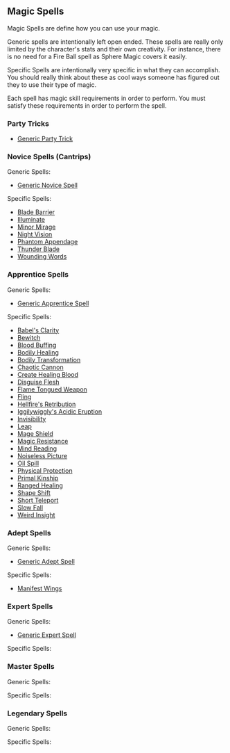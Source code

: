 ## Magic Spells

Magic Spells are define how you can use your magic.

Generic spells are intentionally left open ended. These spells are really only limited by the character's stats and their own creativity. For instance, there is no need for a Fire Ball spell as Sphere Magic covers it easily.

Specific Spells are intentionally very specific in what they can accomplish. You should really think about these as cool ways someone has figured out they to use their type of magic.

Each spell has magic skill requirements in order to perform. You must satisfy these requirements in order to perform the spell.

### Party Tricks

- [Generic Party Trick](Spells/PartyTricks/GenericPartyTrick.md)

### Novice Spells (Cantrips)

Generic Spells:

- [Generic Novice Spell](Spells/Novice/GenericNoviceSpell.md)

Specific Spells:

- [Blade Barrier](Spells/Novice/BladeBarrier.md)
- [Illuminate](Spells/Novice/Illuminate.md)
- [Minor Mirage](Spells/Novice/MinorMirage.md)
- [Night Vision](Spells/Novice/NightVision.md)
- [Phantom Appendage](Spells/Novice/PhantomAppendage.md)
- [Thunder Blade](Spells/Novice/ThunderBlade.md)
- [Wounding Words](Spells/Novice/WoundingWords.md)

### Apprentice Spells

Generic Spells:

- [Generic Apprentice Spell](Spells/Apprentice/GenericApprenticeSpell.md)

Specific Spells:

- [Babel&#39;s Clarity](Spells/Apprentice/Babel'sClarity.md)
- [Bewitch](Spells/Apprentice/Bewitch.md)
- [Blood Buffing](Spells/Apprentice/BloodBuffing.md)
- [Bodily Healing](Spells/Apprentice/BodilyHealing.md)
- [Bodily Transformation](Spells/Apprentice/BodilyTransformation.md)
- [Chaotic Cannon](Spells/Apprentice/ChaoticCannon.md)
- [Create Healing Blood](Spells/Apprentice/CreateHealingBlood.md)
- [Disguise Flesh](Spells/Apprentice/DisguiseFlesh.md)
- [Flame Tongued Weapon](Spells/Apprentice/FlameTonguedWeapon.md)
- [Fling](Spells/Apprentice/Fling.md)
- [Hellfire&#39;s Retribution](Spells/Apprentice/Hellfire'sRetribution.md)
- [Iggilywiggly&#39;s Acidic Eruption](Spells/Apprentice/Iggilywiggly'sAcidicEruption.md)
- [Invisibility](Spells/Apprentice/Invisibility.md)
- [Leap](Spells/Apprentice/Leap.md)
- [Mage Shield](Spells/Apprentice/MageShield.md)
- [Magic Resistance](Spells/Apprentice/MagicResistance.md)
- [Mind Reading](Spells/Apprentice/MindReading.md)
- [Noiseless Picture](Spells/Apprentice/NoiselessPicture.md)
- [Oil Spill](Spells/Apprentice/OilSpill.md)
- [Physical Protection](Spells/Apprentice/PhysicalProtection.md)
- [Primal Kinship](Spells/Apprentice/PrimalKinship.md)
- [Ranged Healing](Spells/Apprentice/RangedHealing.md)
- [Shape Shift](Spells/Apprentice/Shapeshift.md)
- [Short Teleport](Spells/Apprentice/ShortTeleport.md)
- [Slow Fall](Spells/Apprentice/SlowFall.md)
- [Weird Insight](Spells/Apprentice/WeirdInsight.md)

### Adept Spells

Generic Spells:

- [Generic Adept Spell](Spells/Adept/GenericAdeptSpell.md)

Specific Spells:

- [Manifest Wings](Spells/Adept/ManifestWings.md)

### Expert Spells

Generic Spells:

- [Generic Expert Spell](./Spells/Expert/GenericExpertSpell.md)

Specific Spells:

### Master Spells

Generic Spells:

Specific Spells:

### Legendary Spells

Generic Spells:

Specific Spells:
